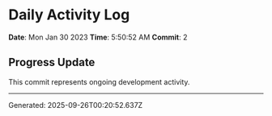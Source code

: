 # Daily Activity Log

**Date**: Mon Jan 30 2023
**Time**: 5:50:52 AM
**Commit**: 2

## Progress Update

This commit represents ongoing development activity.

---
Generated: 2025-09-26T00:20:52.637Z
